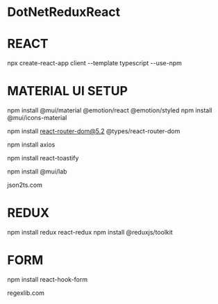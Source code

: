 # DotNetReduxReact


# REACT

npx create-react-app client --template typescript --use-npm



# MATERIAL UI SETUP
npm install @mui/material @emotion/react @emotion/styled
npm install @mui/icons-material

npm install react-router-dom@5.2 @types/react-router-dom

npm install axios

npm install react-toastify

npm install @mui/lab

json2ts.com

# REDUX
npm install redux react-redux
npm install @reduxjs/toolkit

# FORM
npm install react-hook-form 

regexlib.com